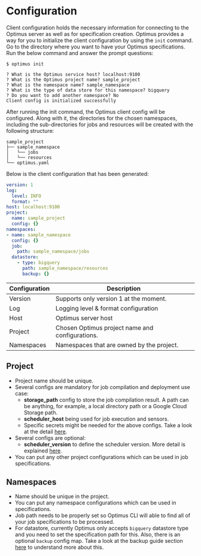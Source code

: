 # Configuration
Client configuration holds the necessary information for connecting to the Optimus server as well as for specification 
creation. Optimus provides a way for you to initialize the client configuration by using the `init` command. Go to the 
directory where you want to have your Optimus specifications. Run the below command and answer the prompt questions:

```shell
$ optimus init

? What is the Optimus service host? localhost:9100
? What is the Optimus project name? sample_project
? What is the namespace name? sample_namespace
? What is the type of data store for this namespace? bigquery
? Do you want to add another namespace? No
Client config is initialized successfully
```


After running the init command, the Optimus client config will be configured. Along with it, the directories for the 
chosen namespaces, including the sub-directories for jobs and resources will be created with the following structure:
```
sample_project
├── sample_namespace
│   └── jobs
│   └── resources
└── optimus.yaml
```

Below is the client configuration that has been generated:
```yaml
version: 1
log:
  level: INFO
  format: ""
host: localhost:9100
project:
  name: sample_project
  config: {}
namespaces:
- name: sample_namespace
  config: {}
  job:
    path: sample_namespace/jobs
  datastore:
    - type: bigquery
      path: sample_namespace/resources
      backup: {}
```
   
                
| Configuration  | Description                                     |
|----------------|-------------------------------------------------|
| Version        | Supports only version 1 at the moment.          |
| Log            | Logging level & format configuration            |
| Host           | Optimus server host                             |
| Project        | Chosen Optimus project name and configurations. | 
| Namespaces     | Namespaces that are owned by the project.       |

## Project
- Project name should be unique.
- Several configs are mandatory for job compilation and deployment use case:
  - **storage_path** config to store the job compilation result. A path can be anything, for example, a local directory 
    path or a Google Cloud Storage path.
  - **scheduler_host** being used for job execution and sensors.
  - Specific secrets might be needed for the above configs. Take a look at the detail [here](managing-secrets.md).
- Several configs are optional:
  - **scheduler_version** to define the scheduler version. More detail is explained [here](defining-scheduler-version.md).
- You can put any other project configurations which can be used in job specifications.

## Namespaces
- Name should be unique in the project.
- You can put any namespace configurations which can be used in specifications.
- Job path needs to be properly set so Optimus CLI will able to find all of your job specifications to be processed.
- For datastore, currently Optimus only accepts `bigquery` datastore type and you need to set the specification path 
  for this. Also, there is an optional `backup` config map. Take a look at the backup guide section [here](backup-bigquery-resource.md) 
  to understand more about this.
